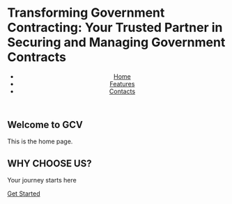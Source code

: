 # Transforming Government Contracting: Your Trusted Partner in Securing and Managing Government Contracts
<!DOCTYPE html>
<html lang="en">
<head>
  <meta charset="UTF-8">
  <meta name="viewport" content="width=device-width, initial-scale=1.0">
  <title>Home - GCV</title>
  <link rel="stylesheet" href="style.css">
</head>
<body>
  <header>
    <nav>
      <ul>
        <li><a href="index.html">Home</a></li>
        <li><a href="features.html">Features</a></li>
        <li><a href="contacts.html">Contacts</a></li>
      </ul>
    </nav>
  </header>
  <main>
    <section>
      <h1>Welcome to GCV</h1>
      <p>This is the home page.</p>
    </section>
  </main>
</body>
</html>
    <section class="hero">
      <h1>WHY CHOOSE US?</h1>
      <p>Your journey starts here</p>
      <a href="#" class="cta-button">Get Started</a>
    </section>
  </main>
</body>
</html>
